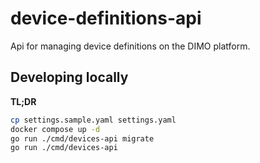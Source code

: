 # device-definitions-api
Api for managing device definitions on the DIMO platform.

## Developing locally

**TL;DR**
```bash
cp settings.sample.yaml settings.yaml
docker compose up -d
go run ./cmd/devices-api migrate
go run ./cmd/devices-api
```